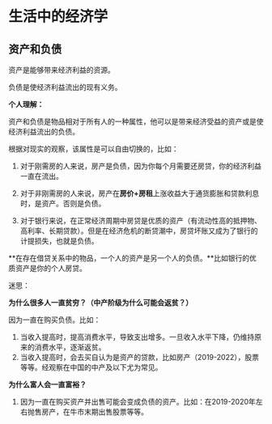 # 生活中的经济学

## 资产和负债

资产是能够带来经济利益的资源。

负债是使经济利益流出的现有义务。



**个人理解：**

资产和负债是物品相对于所有人的一种属性，他可以是带来经济受益的资产或是使经济利益流出的负债。

根据对现实的观察，该属性是可以自由切换的，比如：

1. 对于刚需房的人来说，房产是负债，因为你每个月需要还房贷，你的经济利益一直在流出。

2. 对于非刚需房的人来说，房产在**房价+房租**上涨收益大于通货膨胀和贷款利息时，是资产。否则是负债。
3. 对于银行来说，在正常经济周期中房贷是优质的资产（有流动性高的抵押物、高利率、长期贷款）。但是在经济危机的断贷潮中，房贷坏账又成为了银行的计提损失，也就是负债。

**在存在借贷关系中的物品，一个人的资产是另一个人的负债。**比如银行的优质资产是你的个人房贷。



迷思：

**为什么很多人一直贫穷？（中产阶级为什么可能会返贫？）**

因为一直在购买负债。比如：

1. 当收入提高时，提高消费水平，导致支出增多。一旦收入水平下降，仍维持原来的消费水平，逐渐返贫。
2. 当收入提高时，会去买自认为是资产的贷款，比如房产（2019-2022），股票等等。经观察在中国的中产及以下尤为常见。



**为什么富人会一直富裕？**

1. 因为一直在购买资产并出售可能会变成负债的资产。比如：在2019-2020年左右抛售房产，在牛市末期出售股票等等。





